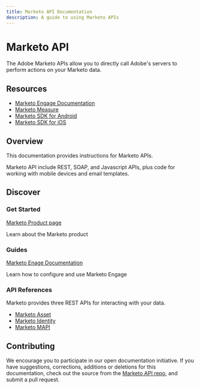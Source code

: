 ```yaml
---
title: Marketo API Documentation
description: A guide to using Marketo APIs
---
```


<Hero slots="heading, text"/>

# Marketo API

The Adobe Marketo APIs allow you to directly call Adobe's servers to perform actions on your Marketo data.

<Resources slots="heading, links"/>

## Resources

* [Marketo Engage Documentation](https://experienceleague.adobe.com/en/docs/marketo/using/home)
* [Marketo Measure](https://business.adobe.com/products/marketo/bizible.html)
* [Marketo SDK for Android](https://github.com/Marketo/android-sdk)
* [Marketo SDK for iOS](https://github.com/Marketo/ios-sdk)

## Overview

This documentation provides instructions for Marketo APIs.

Marketo API include REST, SOAP, and Javascript APIs, plus code for working with mobile devices and email templates.

## Discover

<DiscoverBlock width="100%" slots="heading, link, text"/>

### Get Started

[Marketo Product page](https://business.adobe.com/products/marketo/adobe-marketo.html)

Learn about the Marketo product

<DiscoverBlock slots="heading, link, text"/>

### Guides

[Marketo Enage Documentation](https://experienceleague.adobe.com/en/docs/marketo/using/home)

Learn how to configure and use Marketo Engage

### API References

Marketo provides three REST APIs for interacting with your data.

* [Marketo Asset](api/asset.md)
* [Marketo Identity](api/identity.md)
* [Marketo MAPI](api/mapi.md)

## Contributing

We encourage you to participate in our open documentation initiative. If you have suggestions, corrections, additions
or deletions for this documentation, check out the source from the [Marketo API repo](https://github.com/AdobeDocs/marketo-apis), and submit a pull request.
